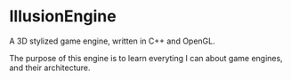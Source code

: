 # IllusionEngine

A 3D stylized game engine, written in C++ and OpenGL.

The purpose of this engine is to learn everyting I can about game engines, and their architecture.
